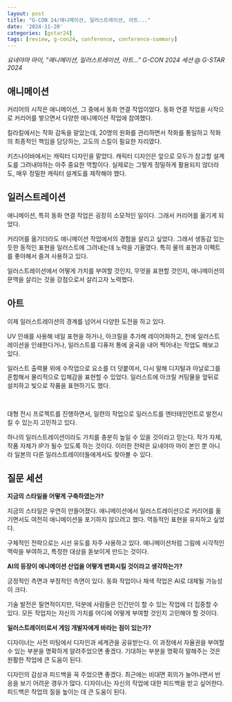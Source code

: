 ```yaml
---
layout: post
title: "G-CON 24/애니메이션, 일러스트레이션, 아트..."
date: '2024-11-20'
categories: [gstar24]
tags: [review, g-con24, conference, conference-summary]
---
```


_요네야마 마이, "애니메이션, 일러스트레이션, 아트..." G-CON 2024 세션 @ G-STAR 2024_

## 애니메이션

커리어의 시작은 애니메이션, 그 중에서 동화 연결 작업이었다. 동화 연결 작업을 시작으로 커리어를 쌓으면서 다양한 애니메이션 작업에 참여했다.

킬라킬에서는 작화 감독을 맡았는데, 20명의 원화를 관리하면서 작화를 통일하고 작화의 최종적인 책임을 담당하는, 고도의 스킬이 필요한 자리였다.

키즈나이바에서는 캐릭터 디자인을 맡았다. 캐릭터 디자인은 앞으로 모두가 참고할 설계도를 그려내야하는 아주 중요한 역할이다. 실제로는 그렇게 정밀하게 활용되지 않더라도, 매우 정밀한 캐릭터 설계도를 제작해야 했다.

## 일러스트레이션

애니메이션, 특히 동화 연결 작업은 굉장히 소모적인 일이다. 그래서 커리어를 옮기게 되었다.

커리어를 옮기더라도 애니메이션 작업에서의 경험을 살리고 싶었다. 그래서 생동감 있는듯한 동적인 표현을 일러스트에 그려내는데 노력을 기울였다. 특히 물의 표현과 이펙트를 좋아해서 즐겨 사용하고 있다.

일러스트레이션에서 어떻게 가치를 부여할 것인지, 무엇을 표현할 것인지, 애니메이션의 문맥을 살리는 것을 강점으로서 살리고자 노력했다.

## 아트

이제 일러스트레이션의 경계를 넘어서 다양한 도전을 하고 있다.

UV 인쇄를 사용해 네일 표현을 하거나, 아크릴을 추가해 레이어화하고, 천에 일러스트레이션을 인쇄한다거나, 일러스트를 디퓨저 통에 굴곡을 내어 찍어내는 작업도 해보고 있다.

일러스트 출력물 위에 수작업으로 요소를 더 덧붙여서, 다시 말해 디지털과 아날로그를 혼합해서 물리적으로 입체감을 표현할 수 있었다. 일러스트에 아크릴 커팅물을 앞뒤로 설치하고 빛으로 작품을 표현하기도 했다.

<br />

대형 전시 프로젝트를 진행하면서, 일련의 작업으로 일러스트를 엔터테인먼트로 발전시킬 수 있는지 고민하고 있다.

하나의 일러스트레이션이라도 가치를 충분히 높일 수 있을 것이라고 믿는다. 작가 자체, 작품 자체가 IP가 될수 있도록 하는 것이다. 이러한 전략은 요네야마 마이 본인 뿐 아니라 일본의 다른 일러스트레이터들에게서도 찾아볼 수 있다.

## 질문 세션

**지금의 스타일을 어떻게 구축하였는가?**

지금의 스타일은 우연히 만들어졌다. 애니메이션에서 일러스트레이션으로 커리어를 옮기면서도 여전히 애니메이션을 포기하지 않으려고 했다. 역동적인 표현을 유지하고 싶었다.

구체적인 전략으로는 시선 유도를 자주 사용하고 있다. 애니메이션처럼 그림에 시각적인 맥락을 부여하고, 특정한 대상을 돋보이게 만드는 것이다.


**AI의 등장이 애니메이션 산업을 어떻게 변화시킬 것이라고 생각하는가?**

긍정적인 측면과 부정적인 측면이 있다. 동화 작업이나 채색 작업은 AI로 대체될 가능성이 크다.

기술 발전은 필연적이지만, 덕분에 사람들은 인간만이 할 수 있는 작업에 더 집중할 수 있다. 모든 작업자는 자신의 가치를 어디에 어떻게 부여할 것인지 고민해야 할 것이다.

**일러스트레이터로서 게임 개발자에게 바라는 점이 있는가?**

디자이너는 사전 미팅에서 디자인과 세계관을 공유받는다. 이 과정에서 자율권을 부여할 수 있는 부분을 명확하게 알려주었으면 좋겠다. 기대하는 부분을 명확히 말해주는 것은 원활한 작업에 큰 도움이 된다.

디자인의 감상과 피드백을 꼭 주었으면 좋겠다. 최근에는 비대면 회의가 늘어나면서 반응을 보기 어려운 경우가 많다. 디자이너는 자신의 작업에 대한 피드백을 받고 싶어한다. 피드백은 작업의 질을 높이는 데 큰 도움이 된다.
